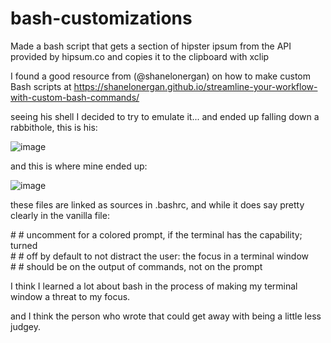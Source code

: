 # bash-customizations

Made a bash script that gets a section of hipster ipsum from the API provided by hipsum.co and copies it to the clipboard with xclip

I found a good resource from (@shanelonergan) on how to make custom Bash scripts at https://shanelonergan.github.io/streamline-your-workflow-with-custom-bash-commands/

seeing his shell I decided to try to emulate it... and ended up falling down a rabbithole, this is his:

![image](https://user-images.githubusercontent.com/90526626/182558493-c97a8071-bb1b-4932-a606-06ee8df1fa3b.png)

and this is where mine ended up:

![image](https://user-images.githubusercontent.com/90526626/182558733-7b2c6d7b-2e0f-4924-9049-822859bdb4dd.png)

these files are linked as sources in .bashrc, and while it does say pretty clearly in the vanilla file:

\# \# uncomment for a colored prompt, if the terminal has the capability; turned<br>
\# \# off by default to not distract the user: the focus in a terminal window<br>
\# \# should be on the output of commands, not on the prompt

I think I learned a lot about bash in the process of making my terminal window a threat to my focus.

and I think the person who wrote that could get away with being a little less judgey.
